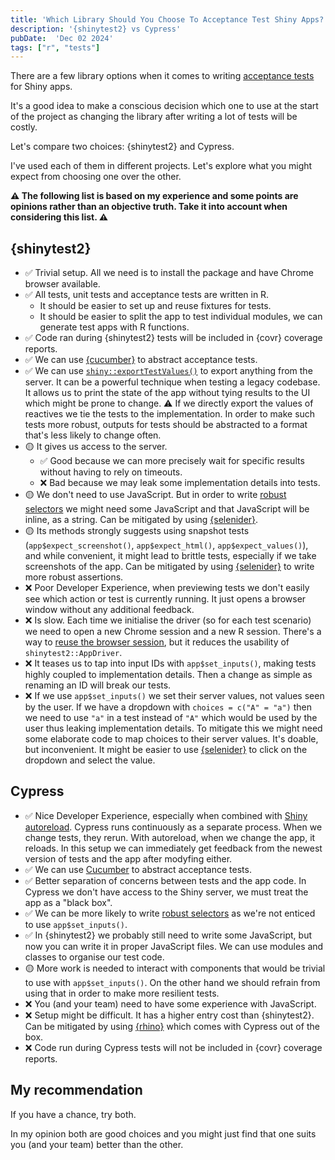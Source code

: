 ```yaml
---
title: 'Which Library Should You Choose To Acceptance Test Shiny Apps?'
description: '{shinytest2} vs Cypress'
pubDate:  'Dec 02 2024'
tags: ["r", "tests"]
---
```


There are a few library options when it comes to writing [acceptance tests](http://localhost:4321/blog/acceptance_test_driven_development_of_shiny_modules/) for Shiny apps.

It's a good idea to make a conscious decision which one to use at the start of the project as changing the library after writing a lot of tests will be costly.

Let's compare two choices: {shinytest2} and Cypress.

I've used each of them in different projects. Let's explore what you might expect from choosing one over the other.

**⚠️ The following list is based on my experience and some points are opinions rather than an objective truth. Take it into account when considering this list. ⚠️**

## {shinytest2}

- ✅ Trivial setup. All we need is to install the package and have Chrome browser available.
- ✅ All tests, unit tests and acceptance tests are written in R.
  - It should be easier to set up and reuse fixtures for tests.
  - It should be easier to split the app to test individual modules, we can generate test apps with R functions.
- ✅ Code ran during {shinytest2} tests will be included in {covr} coverage reports.
- ✅ We can use [{cucumber}](github.com/jakubsob/cucumber) to abstract acceptance tests.
- ✅ We can use [`shiny::exportTestValues()`](https://rdrr.io/cran/shiny/man/exportTestValues.html) to export anything from the server. It can be a powerful technique when testing a legacy codebase. It allows us to print the state of the app without tying results to the UI which might be prone to change. ⚠️ If we directly export the values of reactives we tie the tests to the implementation. In order to make such tests more robust, outputs for tests should be abstracted to a format that's less likely to change often.
- 🟡 It gives us access to the server.
  - ✅ Good because we can more precisely wait for specific results without having to rely on timeouts.
  - ❌ Bad because we may leak some implementation details into tests.
- 🟡 We don't need to use JavaScript. But in order to write [robust selectors](../robust-targetting-of-html-for-tests) we might need some JavaScript and that JavaScript will be inline, as a string. Can be mitigated by using [{selenider}](https://ashbythorpe.github.io/selenider/).
- 🟡 Its methods strongly suggests using snapshot tests (`app$expect_screenshot()`, `app$expect_html()`, `app$expect_values()`), and while convenient, it might lead to brittle tests, especially if we take screenshots of the app. Can be mitigated by using [{selenider}](https://ashbythorpe.github.io/selenider/) to write more robust assertions.
- ❌ Poor Developer Experience, when previewing tests we don't easily see which action or test is currently running. It just opens a browser window without any additional feedback.
- ❌ Is slow. Each time we initialise the driver (so for each test scenario) we need to open a new Chrome session and a new R session. There's a way to [reuse the browser session](../optimizing-shinytest2-tests/), but it reduces the usability of `shinytest2::AppDriver`.
- ❌ It teases us to tap into input IDs with `app$set_inputs()`, making tests highly coupled to implementation details. Then a change as simple as renaming an ID will break our tests.
- ❌ If we use `app$set_inputs()` we set their server values, not values seen by the user. If we have a dropdown with `choices = c("A" = "a")` then we need to use `"a"` in a test instead of `"A"` which would be used by the user thus leaking implementation details. To mitigate this we might need some elaborate code to map choices to their server values. It's doable, but inconvenient. It might be easier to use [{selenider}](https://ashbythorpe.github.io/selenider/) to click on the dropdown and select the value.

## Cypress

- ✅ Nice Developer Experience, especially when combined with [Shiny autoreload](https://shiny.posit.co/r/reference/shiny/1.3.0/shiny-options.html). Cypress runs continuously as a separate process. When we change tests, they rerun. With autoreload, when we change the app, it reloads. In this setup we can immediately get feedback from the newest version of tests and the app after modyfing either.
- ✅ We can use [Cucumber](../setting-up-cucumber-in-rhino/) to abstract acceptance tests.
- ✅ Better separation of concerns between tests and the app code. In Cypress we don't have access to the Shiny server, we must treat the app as a "black box".
- ✅ We can be more likely to write [robust selectors](../robust-targetting-of-html-for-tests) as we're not enticed to use `app$set_inputs()`.
- ✅ In {shinytest2} we probably still need to write some JavaScript, but now you can write it in proper JavaScript files. We can use modules and classes to organise our test code.
- 🟡 More work is needed to interact with components that would be trivial to use with `app$set_inputs()`. On the other hand we should refrain from using that in order to make more resilient tests.
- ❌ You (and your team) need to have some experience with JavaScript.
- ❌ Setup might be difficult. It has a higher entry cost than {shinytest2}. Can be mitigated by using [{rhino}](https://appsilon.github.io/rhino/) which comes with Cypress out of the box.
- ❌ Code run during Cypress tests will not be included in {covr} coverage reports.

## My recommendation

If you have a chance, try both.

In my opinion both are good choices and you might just find that one suits you (and your team) better than the other.
